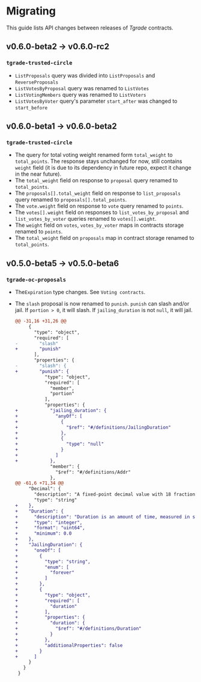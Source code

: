 # Migrating

This guide lists API changes between releases of *Tgrade* contracts.

## v0.6.0-beta2 -> v0.6.0-rc2

### `tgrade-trusted-circle`

* `ListProposals` query was divided into `ListProposals` and `ReverseProposals`
* `ListVotesByProposal` query was renamed to `ListVotes`
* `ListVotingMembers` query was renamed to `ListVoters`
* `ListVotesByVoter` query's parameter `start_after` was changed to `start_before`

## v0.6.0-beta1 -> v0.6.0-beta2

### `tgrade-trusted-circle`

* The query for total voting weight renamed form `total_weight` to `total_points`.
  The response stays unchanged for now, still contains `weight` field (it is
  due to its dependency in future repo, expect it change in the near future).
* The `total_weight` field on response to `proposal` query renamed to
  `total_points`.
* The `proposals[].total_weight` field on response to `list_proposals` query
  renamed to `proposals[].total_points`.
* The `vote.weight` field on response to `vote` query renamed to `points`.
* The `votes[].weight` field on responses to `list_votes_by_proposal` and
  `list_votes_by_voter` queries renamed to `votes[].weight`.
* The `weight` field on `votes`, `votes_by_voter` maps in contracts storage
  renamed to `points`.
* The `total_weight` field on `proposals` map in contract storage renamed to
  `total_points`.

## v0.5.0-beta5 -> v0.5.0-beta6

### `tgrade-oc-proposals`

*   The`Expiration` type changes. See `Voting contracts`.

*   The `slash` proposal is now renamed to `punish`. `punish` can slash and/or jail. If
    `portion > 0`, it will slash. If `jailing_duration` is not `null`, it will jail.

    ```diff
    @@ -31,16 +31,26 @@
         {
           "type": "object",
           "required": [
    -        "slash"
    +        "punish"
           ],
           "properties": {
    -        "slash": {
    +        "punish": {
               "type": "object",
               "required": [
                 "member",
                 "portion"
               ],
               "properties": {
    +            "jailing_duration": {
    +              "anyOf": [
    +                {
    +                  "$ref": "#/definitions/JailingDuration"
    +                },
    +                {
    +                  "type": "null"
    +                }
    +              ]
    +            },
                 "member": {
                   "$ref": "#/definitions/Addr"
                 },
    @@ -61,6 +71,34 @@
         "Decimal": {
           "description": "A fixed-point decimal value with 18 fractional digits, i.e. Decimal(1_000_000_000_000_000_000) == 1.0\n\nThe greatest possible value that can be represented is 340282366920938463463.374607431768211455 (which is (2^128 - 1) / 10^18)",
           "type": "string"
    +    },
    +    "Duration": {
    +      "description": "Duration is an amount of time, measured in seconds",
    +      "type": "integer",
    +      "format": "uint64",
    +      "minimum": 0.0
    +    },
    +    "JailingDuration": {
    +      "oneOf": [
    +        {
    +          "type": "string",
    +          "enum": [
    +            "forever"
    +          ]
    +        },
    +        {
    +          "type": "object",
    +          "required": [
    +            "duration"
    +          ],
    +          "properties": {
    +            "duration": {
    +              "$ref": "#/definitions/Duration"
    +            }
    +          },
    +          "additionalProperties": false
    +        }
    +      ]
         }
       }
     }
    ```

